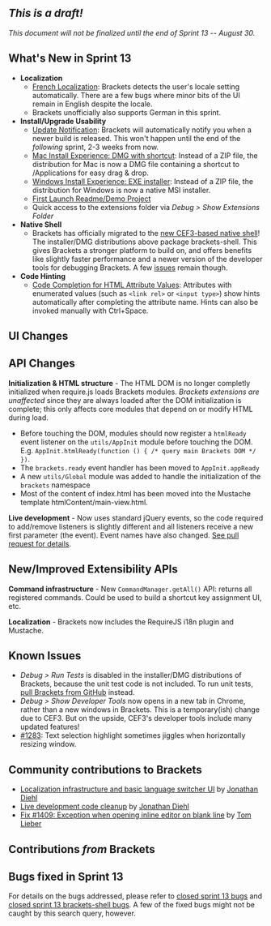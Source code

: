 _This is a draft!_
-----------------
_This document will not be finalized until the end of Sprint 13 -- August 30._

What's New in Sprint 13
-----------------------
* **Localization**
    * [French Localization](https://trello.com/card/3-localization-french/4f90a6d98f77505d7940ce88/374): Brackets detects the user's locale setting automatically. There are a few bugs where minor bits of the UI remain in English despite the locale.
    * Brackets unofficially also supports German in this sprint.
* **Install/Upgrade Usability**
    * [Update Notification](https://trello.com/card/3-new-version-notification/4f90a6d98f77505d7940ce88/579): Brackets will automatically notify you when a newer build is released. This won't happen until the end of the _following_ sprint, 2-3 weeks from now.
    * [Mac Install Experience: DMG with shortcut](https://trello.com/card/2-brackets-installer-osx/4f90a6d98f77505d7940ce88/394): Instead of a ZIP file, the distribution for Mac is now a DMG file containing a shortcut to /Applications for easy drag & drop.
    * [Windows Install Experience: EXE installer](https://trello.com/card/3-brackets-installer-win/4f90a6d98f77505d7940ce88/597): Instead of a ZIP file, the distribution for Windows is now a native MSI installer.
    * [First Launch Readme/Demo Project](https://trello.com/card/2-first-launch-project/4f90a6d98f77505d7940ce88/598)
    * Quick access to the extensions folder via _Debug > Show Extensions Folder_
* **Native Shell**
    * Brackets has officially migrated to the [new CEF3-based native shell](https://github.com/adobe/brackets-shell/)! The installer/DMG distributions above package brackets-shell. This gives Brackets a stronger platform to build on, and offers benefits like slightly faster performance and a newer version of the developer tools for debugging Brackets. A few [issues](https://github.com/adobe/brackets-shell/issues?labels=&page=1&state=open) remain though.
* **Code Hinting**
    * [Code Completion for HTML Attribute Values](https://trello.com/card/2-code-complete-html-attribute-values/4f90a6d98f77505d7940ce88/583): Attributes with enumerated values (such as `<link rel>` or `<input type>`) show hints automatically after completing the attribute name. Hints can also be invoked manually with Ctrl+Space.

UI Changes
----------

API Changes
-----------
**Initialization & HTML structure** - The HTML DOM is no longer completly initialized when require.js loads Brackets modules. _Brackets extensions are unaffected_ since they are always loaded after the DOM initialization is complete; this only affects core modules that depend on or modify HTML during load.
* Before touching the DOM, modules should now register a ``htmlReady`` event listener on the ``utils/AppInit`` module before touching the DOM. E.g. ``AppInit.htmlReady(function () { /* query main Brackets DOM */ })``.
* The ``brackets.ready`` event handler has been moved to ``AppInit.appReady``
* A new ``utils/Global`` module was added to handle the initialization of the ``brackets`` namespace
* Most of the content of index.html has been moved into the Mustache template htmlContent/main-view.html.

**Live development** - Now uses standard jQuery events, so the code required to add/remove listeners is slightly different and all listeners receive a new first parameter (the event). Event names have also changed. [See pull request for details](https://github.com/adobe/brackets/pull/1396).

New/Improved Extensibility APIs
-------------------------------
**Command infrastructure** - New `CommandManager.getAll()` API: returns all registered commands. Could be used to build a shortcut key assignment UI, etc.

**Localization** - Brackets now includes the RequireJS i18n plugin and Mustache.


Known Issues
------------
* _Debug > Run Tests_ is disabled in the installer/DMG distributions of Brackets, because the unit test code is not included. To run unit tests, [pull Brackets from GitHub](https://github.com/adobe/brackets/wiki/How-to-Hack-on-Brackets#wiki-getcode) instead.
* _Debug > Show Developer Tools_ now opens in a new tab in Chrome, rather than a new windows in Brackets. This is a temporary(ish) change due to CEF3. But on the upside, CEF3's developer tools include many updated features!
* [#1283](https://github.com/adobe/brackets/issues/1283): Text selection highlight sometimes jiggles when horizontally resizing window.

Community contributions to Brackets
-----------------------------------
* [Localization infrastructure and basic language switcher UI](https://github.com/adobe/brackets/pull/1358) by [Jonathan Diehl](https://github.com/jdiehl)
* [Live development code cleanup](https://github.com/adobe/brackets/pull/1396) by [Jonathan Diehl](https://github.com/jdiehl)
* [Fix #1409: Exception when opening inline editor on blank line](https://github.com/adobe/CodeMirror2/pull/75) by [Tom Lieber](https://github.com/alltom)

Contributions _from_ Brackets
-----------------------------


Bugs fixed in Sprint 13
-----------------------
For details on the bugs addressed, please refer to [closed sprint 13 bugs](https://github.com/adobe/brackets/issues?labels=sprint+13&page=1&state=closed) and [closed sprint 13 brackets-shell bugs](https://github.com/adobe/brackets-shell/issues?labels=sprint+13&page=1&state=closed). A few of the fixed bugs might not be caught by this search query, however.